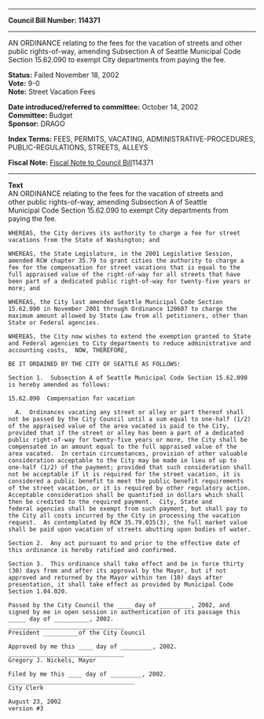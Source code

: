 * * * * *  
  
**Council Bill Number: [](#h0)[](#h2)114371**  
  
* * * * *  
  
AN ORDINANCE relating to the fees for the vacation of streets and other public rights-of-way, amending Subsection A of Seattle Municipal Code Section 15.62.090 to exempt City departments from paying the fee.  
  
**Status:** Failed November 18, 2002   
**Vote:** 9-0   
**Note:** Street Vacation Fees  
  
  
**Date introduced/referred to committee:** October 14, 2002   
**Committee:** Budget   
**Sponsor:** DRAGO   
  
**Index Terms:** FEES, PERMITS, VACATING, ADMINISTRATIVE-PROCEDURES, PUBLIC-REGULATIONS, STREETS, ALLEYS  
  
**Fiscal Note:** [Fiscal Note to Council Bill](http://clerk.seattle.gov/~public/fnote/114371.htm)[](#h1)[](#h3)114371  
  
* * * * *  
  
**Text**  
    AN ORDINANCE relating to the fees for the vacation of streets and  
    other public rights-of-way, amending Subsection A of Seattle  
    Municipal Code Section 15.62.090 to exempt City departments from  
    paying the fee.  
  
    WHEREAS, the City derives its authority to charge a fee for street  
    vacations from the State of Washington; and  
  
    WHEREAS, the State Legislature, in the 2001 Legislative Session,  
    amended RCW chapter 35.79 to grant cities the authority to charge a  
    fee for the compensation for street vacations that is equal to the  
    full appraised value of the right-of-way for all streets that have  
    been part of a dedicated public right-of-way for twenty-five years or  
    more; and  
  
    WHEREAS, the City last amended Seattle Municipal Code Section  
    15.62.090 in November 2001 through Ordinance 120607 to charge the  
    maximum amount allowed by State Law from all petitioners, other than  
    State or Federal agencies.  
  
    WHEREAS, the City now wishes to extend the exemption granted to State  
    and Federal agencies to City departments to reduce administrative and  
    accounting costs,  NOW, THEREFORE,  
  
    BE IT ORDAINED BY THE CITY OF SEATTLE AS FOLLOWS:  
  
    Section 1.  Subsection A of Seattle Municipal Code Section 15.62.090  
    is hereby amended as follows:  
  
    15.62.090  Compensation for vacation  
  
      A.  Ordinances vacating any street or alley or part thereof shall  
    not be passed by the City Council until a sum equal to one-half (1/2)  
    of the appraised value of the area vacated is paid to the City,  
    provided that if the street or alley has been a part of a dedicated  
    public right-of-way for twenty-five years or more, the City shall be  
    compensated in an amount equal to the full appraised value of the  
    area vacated.  In certain circumstances, provision of other valuable  
    consideration acceptable to the City may be made in lieu of up to  
    one-half (1/2) of the payment; provided that such consideration shall  
    not be acceptable if it is required for the street vacation, it is  
    considered a public benefit to meet the public benefit requirements  
    of the street vacation, or it is required by other regulatory action.  
    Acceptable consideration shall be quantified in dollars which shall  
    then be credited to the required payment.  City, State and  
    federal agencies shall be exempt from such payment, but shall pay to  
    the City all costs incurred by the City in processing the vacation  
    request.  As contemplated by RCW 35.79.035(3), the full market value  
    shall be paid upon vacation of streets abutting upon bodies of water.  
  
    Section 2.  Any act pursuant to and prior to the effective date of  
    this ordinance is hereby ratified and confirmed.  
  
    Section 3.  This ordinance shall take effect and be in force thirty  
    (30) days from and after its approval by the Mayor, but if not  
    approved and returned by the Mayor within ten (10) days after  
    presentation, it shall take effect as provided by Municipal Code  
    Section 1.04.020.  
  
    Passed by the City Council the ____ day of _________, 2002, and  
    signed by me in open session in authentication of its passage this  
    _____ day of __________, 2002.  
    _________________________________  
    President __________of the City Council  
  
    Approved by me this ____ day of _________, 2002.  
    _________________________________  
    Gregory J. Nickels, Mayor  
  
    Filed by me this ____ day of _________, 2002.  
    ____________________________________  
    City Clerk  
  
    August 23, 2002  
    version #3  
